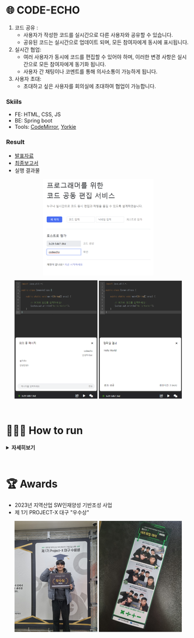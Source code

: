 # 🌐 CODE-ECHO

1. 코드 공유 :
   - 사용자가 작성한 코드를 실시간으로 다른 사용자와 공유할 수 있습니다.
   - 공유된 코드는 실시간으로 업데이트 되며, 모든 참여자에게 동시에 표시됩니다.
2. 실시간 협업:
   - 여러 사용자가 동시에 코드를 편집할 수 있어야 하며, 이러한 변경 사항은 실시간으로 모든 참여자에게 동기화 됩니다.
   - 사용자 간 채팅이나 코멘트를 통해 의사소통이 가능하게 됩니다.
3. 사용자 초대:
   - 초대하고 싶은 사용자를 회의실에 초대하여 협업이 가능합니다.

### Skiils

- FE: HTML, CSS, JS
- BE: Spring boot
- Tools: [CodeMirror](https://codemirror.net/), [Yorkie](https://yorkie.dev/)

### Result

- [발표자료](./data/presentation.pdf)
- [최종보고서](./data/final-report.pdf)
- 실행 결과물

<p align="center">
    <img src="./img/result01.png" align="center" width="60%">
</p>

<p align="center">
    <img src="./img/result02.png" align="center" width="45%">
    <img src="./img/result03.png" align="center" width="45%">
</p>

&nbsp;

# 🏃🏻‍♂️ How to run

<details>
<summary><b>자세히보기</b></summary>
<div markdown="1">

### 1. EC2 생성

### 2. [yorkie 라이브러리 설치](https://github.com/yorkie-team/yorkie-js-sdk)

```bash
git clone https://github.com/yorkie-team/yorkie-js-sdk.git
```

### 3. Docker, JDK, yorkie 설치

```bash
#[도커설치]
sudo apt update
sudo apt install apt-transport-https ca-certificates curl software-properties-common
curl -fsSL https://download.docker.com/linux/ubuntu/gpg | sudo apt-key add -
sudo add-apt-repository "deb [arch=amd64] https://download.docker.com/linux/ubuntu focal stable"
sudo apt update
sudo apt install docker-ce
sudo apt install docker-compose

#[MariaDB 설치]
sudo apt-get update
sudo apt install mariadb-server
sudo apt-get install mariadb-client
sudo mysql_secure_installation
sudo mysql -uroot -p

#[JDK17 설치]
sudo apt update
sudo apt install openjdk-17-jdk
java -version

#[yorkie]
docker-compose -f docker/docker-compose.yml up --build -d

#[gradlew]
sudo chmod +x ./gradlew

#[run]
cd build/libs/{.jar}clcl

#[포트포워딩]
iptables -A PREROUTING -t nat -i eth0 -p tcp --dport 80 -j REDIRECT --to-port 8080
```

</div>
</details>

&nbsp;

# 🏆 Awards

- 2023년 지역산업 SW인재양성 기반조성 사업
- 제 1기 PROJECT-X 대구 "우수상"

<p align="center">
    <img src="./img/prize01.jpg" align="center" width="45%">
    <img src="./img/prize02.jpg" align="center" width="45%">
</p>
